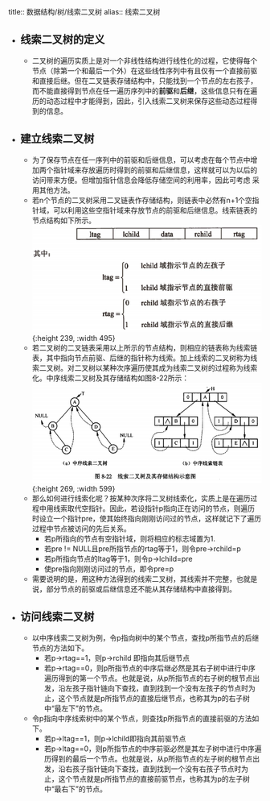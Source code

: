title:: 数据结构/树/线索二叉树
alias:: 线索二叉树

- ## 线索二叉树的定义
	- 二叉树的遍历实质上是对一个非线性结构进行线性化的过程，它使得每个节点（除第一个和最后一个外）在这些线性序列中有且仅有一个直接前驱和直接后继。但在二叉链表存储结构中，只能找到一个节点的左右孩子，而不能直接得到节点在任一遍历序列中的**前驱**和**后继**，这些信息只有在遍历的动态过程中才能得到，因此，引入线索二叉树来保存这些动态过程得到的信息。
- ## 建立线索二叉树
	- 为了保存节点在任一序列中的前驱和后继信息，可以考虑在每个节点中增加两个指针域来存放遍历时得到的前驱和后继信息，这样就可以为以后的访问带来方便。但增加指针信息会降低存储空间的利用率，因此可考虑 采用其他方法。
	- 若n个节点的二叉树采用二叉链表作存储结构，则链表中必然有n+1个空指针域，可以利用这些空指针域来存放节点的前驱和后继信息。线索链表的节点结构如下所示。
	  ![image.png](../assets/image_1648954755815_0.png){:height 239, :width 495}
	- 若二叉树的二叉链表采用以上所示的节点结构，则相应的链表称为线索链表，其中指向节点前驱、后继的指针称为线索。加上线索的二叉树称为线索二叉树。对二叉树以某种次序遍历使其成为线索二叉树的过程称为线索化。中序线索二叉树及其存储结构如图8-22所示：
	  ![image.png](../assets/image_1648954781021_0.png){:height 269, :width 599}
	- 那么如何进行线索化呢？按某种次序将二叉树线索化，实质上是在遍历过程中用线索取代空指针。因此，若设指针p指向正在访问的节点，则遍历时设立一个指针pre，使其始终指向刚刚访问过的节点，这样就记下了遍历过程中节点被访问的先后关系。
		- 若p所指向的节点有空指针域，则将相应的标志域置为1.
		- 若pre != NULL且pre所指节点的rtag等于1，则令pre->rchild=p
		- 若p所指向节点的ltag等于1，则令p->lchild=pre
		- 使pre指向刚刚访问过的节点，即令pre=p
	- 需要说明的是，用这种方法得到的线索二叉树，其线索并不完整，也就是说，部分节点的前驱或后继信息还不能从其存储结构中直接得到。
- ## 访问线索二叉树
	- 以中序线索二叉树为例，令p指向树中的某个节点，查找p所指节点的后继节点的方法如下。
		- 若p->rtag==1，则p->rchild 即指向其后继节点
		- 若p->rtag==0，则p所指节点的中序后继必然是其右子树中进行中序遍历得到的第一个节点。也就是说，从p所指节点的右子树的根节点出发，沿左孩子指针链向下查找，直到找到一个没有左孩子的节点时为止，这个节点就是p所指节点的直接后继节点，也称其为p的右子树中“最左下”的节点。
	- 令p指向中序线索树中的某个节点，则查找p所指节点的直接前驱的方法如下。
		- 若p->ltag==1，则p->lchild即指向其前驱节点
		- 若p->ltag==0，则p所指节点的中序前驱必然是其左子树中进行中序遍历得到的最后一个节点。也就是说，从p所指节点的左子树的根节点出发，沿右孩子指针链向下查找，直到找到一个没有右孩子节点时为止，这个节点就是p所指节点的直接前驱节点，也称其为p的左子树中“最右下”的节点。